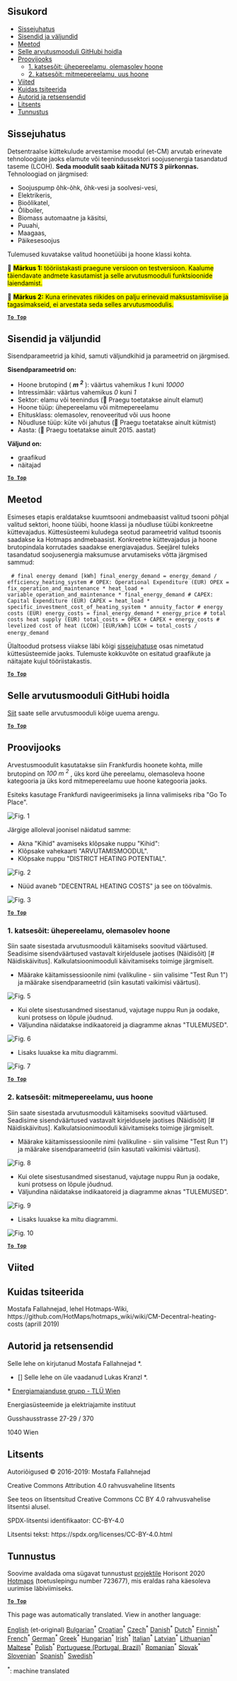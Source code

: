<h2> Sisukord </h2><ul><li> <a href="#introduction">Sissejuhatus</a> </li><li> <a href="#inputs-and-outputs">Sisendid ja väljundid</a> </li><li> <a href="#method">Meetod</a> </li><li> <a href="#GitHub-Repository-of-this-calculation-module">Selle arvutusmooduli GitHubi hoidla</a> </li><li> <a href="#sample-run">Proovijooks</a> <ul><li> <a href="#test-run-1-single-family-house-existing-building">1. katsesõit: ühepereelamu, olemasolev hoone</a> </li><li> <a href="#test-run-2-multi---family-house-new-building">2. katsesõit: mitmepereelamu, uus hoone</a> </li></ul></li><li> <a href="#references">Viited</a> </li><li> <a href="#how-to-cite">Kuidas tsiteerida</a> </li><li> <a href="#authors-and-reviewers">Autorid ja retsensendid</a> </li><li> <a href="#license">Litsents</a> </li><li> <a href="#acknowledgement">Tunnustus</a> </li></ul><h2> Sissejuhatus </h2><p> Detsentraalse küttekulude arvestamise moodul (et-CM) arvutab erinevate tehnoloogiate jaoks elamute või teenindussektori soojusenergia tasandatud taseme (LCOH). <strong>Seda moodulit saab käitada NUTS 3 piirkonnas.</strong> Tehnoloogiad on järgmised: </p><ul><li> Soojuspump õhk-õhk, õhk-vesi ja soolvesi-vesi, </li><li> Elektrikeris, </li><li> Bioõlikatel, </li><li> Õliboiler, </li><li> Biomass automaatne ja käsitsi, </li><li> Puuahi, </li><li> Maagaas, </li><li> Päikesesoojus </li></ul><p> Tulemused kuvatakse valitud hoonetüübi ja hoone klassi kohta. </p><p> 🔺 <mark> <strong>Märkus 1:</strong> tööriistakasti praegune versioon on testversioon. Kaalume täiendavate andmete kasutamist ja selle arvutusmooduli funktsioonide laiendamist. </mark></p><p> 🔺 <mark> <strong>Märkus 2:</strong> Kuna erinevates riikides on palju erinevaid maksustamisviise ja tagasimakseid, ei arvestata seda selles arvutusmoodulis. </mark></p><p><ins> <code><strong><a href="#table-of-contents">To Top</a></strong></code> </ins> </p><h2> Sisendid ja väljundid </h2><p> Sisendparameetrid ja kihid, samuti väljundkihid ja parameetrid on järgmised. </p><p> <strong>Sisendparameetrid on:</strong> </p><ul><li> Hoone brutopind ( <em><strong>m <sup>2</sup></strong></em> ): väärtus vahemikus <em><em>1</em></em> kuni <em><em>10000</em></em> </li><li> Intressimäär: väärtus vahemikus <em><em>0</em></em> kuni <em><em>1</em></em> </li><li> Sektor: elamu või teenindus (🔺 Praegu toetatakse ainult elamut) </li><li> Hoone tüüp: ühepereelamu või mitmepereelamu </li><li> Ehitusklass: olemasolev, renoveeritud või uus hoone </li><li> Nõudluse tüüp: küte või jahutus (🔺 Praegu toetatakse ainult kütmist) </li><li> Aasta: (🔺 Praegu toetatakse ainult 2015. aastat) </li></ul><p> <strong>Väljund on:</strong> </p><ul><li> graafikud </li><li> näitajad </li></ul><p><ins> <code><strong><a href="#table-of-contents">To Top</a></strong></code> </ins> </p><h2> Meetod </h2><p> Esimeses etapis eraldatakse kuumtsooni andmebaasist valitud tsooni põhjal valitud sektori, hoone tüübi, hoone klassi ja nõudluse tüübi konkreetne küttevajadus. Küttesüsteemi kuludega seotud parameetrid valitud tsoonis saadakse ka Hotmaps andmebaasist. Konkreetne küttevajadus ja hoone brutopindala korrutades saadakse energiavajadus. Seejärel tuleks tasandatud soojusenergia maksumuse arvutamiseks võtta järgmised sammud: </p><pre> <code># final energy demand [kWh] final_energy_demand = energy_demand / efficiency_heating_system # OPEX: Operational Expenditure (EUR) OPEX = fix_operation_and_maintenance * heat_load + variable_operation_and_maintenance * final_energy_demand # CAPEX: Capital Expenditure (EUR) CAPEX = heat_load * specific_investment_cost_of_heating_system * annuity_factor # energy costs (EUR) energy_costs = final_energy_demand * energy_price # total costs heat supply (EUR) total_costs = OPEX + CAPEX + energy_costs # levelized cost of heat (LCOH) [EUR/kWh] LCOH = total_costs / energy_demand</code> </pre><p> Ülaltoodud protsess viiakse läbi kõigi <a href="#Introduction">sissejuhatuse</a> osas nimetatud küttesüsteemide jaoks. Tulemuste kokkuvõte on esitatud graafikute ja näitajate kujul tööriistakastis. </p><p><ins> <code><strong><a href="#table-of-contents">To Top</a></strong></code> </ins> </p><h2> Selle arvutusmooduli GitHubi hoidla </h2><p> <a href="https://github.com/HotMaps/lcoh/tree/develop">Siit</a> saate selle arvutusmooduli kõige uuema arengu. </p><p><ins> <code><strong><a href="#table-of-contents">To Top</a></strong></code> </ins> </p><h2> Proovijooks </h2><p> Arvestusmoodulit kasutatakse siin Frankfurdis hoonete kohta, mille brutopind on <em>100 m <sup>2</sup></em> , üks kord ühe pereelamu, olemasoleva hoone kategooria ja üks kord mitmepereelamu uue hoone kategooria jaoks. </p><p> Esiteks kasutage Frankfurdi navigeerimiseks ja linna valimiseks riba &quot;Go To Place&quot;. </p><p><img alt="Fig. 1" src="https://github.com/HotMaps/hotmaps_wiki/blob/master/Images/cm_decentral_heating/2.png" title="Liikuge asukohta"/></p><p> Järgige alloleval joonisel näidatud samme: </p><ul><li> Akna &quot;Kihid&quot; avamiseks klõpsake nuppu &quot;Kihid&quot;: </li><li> Klõpsake vahekaarti &quot;ARVUTAMISMOODUL&quot;. </li><li> Klõpsake nuppu &quot;DISTRICT HEATING POTENTIAL&quot;. </li></ul><p><img alt="Fig. 2" src="https://github.com/HotMaps/hotmaps_wiki/blob/master/Images/cm_decentral_heating/3.png" title="Arvestusmooduli vahekaart"/></p><ul><li> Nüüd avaneb &quot;DECENTRAL HEATING COSTS&quot; ja see on töövalmis. </li></ul><p><img alt="Fig. 3" src="https://github.com/HotMaps/hotmaps_wiki/blob/master/Images/cm_decentral_heating/4.png" title="DEKTSENTRAALSED KÜTTEKULUD"/></p><p><ins> <code><strong><a href="#table-of-contents">To Top</a></strong></code> </ins> </p><h3> 1. katsesõit: ühepereelamu, olemasolev hoone </h3><p> Siin saate sisestada arvutusmooduli käitamiseks soovitud väärtused. Seadisime sisendväärtused vastavalt kirjeldusele jaotises (Näidisõit) [# Näidiskäivitus]. Kalkulatsioonimooduli käivitamiseks toimige järgmiselt. </p><ul><li> Määrake käitamissessioonile nimi (valikuline - siin valisime &quot;Test Run 1&quot;) ja määrake sisendparameetrid (siin kasutati vaikimisi väärtusi). </li></ul><p><img alt="Fig. 5" src="https://github.com/HotMaps/hotmaps_wiki/blob/master/Images/cm_decentral_heating/5.png" title="Pange käitusseansile nimi"/></p><ul><li> Kui olete sisestusandmed sisestanud, vajutage nuppu Run ja oodake, kuni protsess on lõpule jõudnud. </li><li> Väljundina näidatakse indikaatoreid ja diagramme aknas &quot;TULEMUSED&quot;. </li></ul><p><img alt="Fig. 6" src="https://github.com/HotMaps/hotmaps_wiki/blob/master/Images/cm_decentral_heating/6.png" title="Vahekaart NÄITAJAD"/></p><ul><li> Lisaks luuakse ka mitu diagrammi. </li></ul><p><img alt="Fig. 7" src="https://github.com/HotMaps/hotmaps_wiki/blob/master/Images/cm_decentral_heating/7.png" title="Vahekaart GRAAFIKA"/></p><p><ins> <code><strong><a href="#table-of-contents">To Top</a></strong></code> </ins> </p><h3> 2. katsesõit: mitmepereelamu, uus hoone </h3><p> Siin saate sisestada arvutusmooduli käitamiseks soovitud väärtused. Seadisime sisendväärtused vastavalt kirjeldusele jaotises (Näidisõit) [# Näidiskäivitus]. Kalkulatsioonimooduli käivitamiseks toimige järgmiselt. </p><ul><li> Määrake käitamissessioonile nimi (valikuline - siin valisime &quot;Test Run 1&quot;) ja määrake sisendparameetrid (siin kasutati vaikimisi väärtusi). </li></ul><p><img alt="Fig. 8" src="https://github.com/HotMaps/hotmaps_wiki/blob/master/Images/cm_decentral_heating/8.png" title="Pange käitusseansile nimi"/></p><ul><li> Kui olete sisestusandmed sisestanud, vajutage nuppu Run ja oodake, kuni protsess on lõpule jõudnud. </li><li> Väljundina näidatakse indikaatoreid ja diagramme aknas &quot;TULEMUSED&quot;. </li></ul><p><img alt="Fig. 9" src="https://github.com/HotMaps/hotmaps_wiki/blob/master/Images/cm_decentral_heating/9.png" title="Vahekaart NÄITAJAD"/></p><ul><li> Lisaks luuakse ka mitu diagrammi. </li></ul><p><img alt="Fig. 10" src="https://github.com/HotMaps/hotmaps_wiki/blob/master/Images/cm_decentral_heating/10.png" title="Vahekaart GRAAFIKA"/></p><p><ins> <code><strong><a href="#table-of-contents">To Top</a></strong></code> </ins> </p><h2> Viited </h2><h2> Kuidas tsiteerida </h2><p> Mostafa Fallahnejad, lehel Hotmaps-Wiki, https://github.com/HotMaps/hotmaps_wiki/wiki/CM-Decentral-heating-costs (aprill 2019) </p><h2> Autorid ja retsensendid </h2><p> Selle lehe on kirjutanud Mostafa Fallahnejad *. </p><ul><li> [] Selle lehe on üle vaadanud Lukas Kranzl *. </li></ul><p> * <a href="https://eeg.tuwien.ac.at/">Energiamajanduse grupp - TLÜ Wien</a> </p><p> Energiasüsteemide ja elektriajamite instituut </p><p> Gusshausstrasse 27-29 / 370 </p><p> 1040 Wien </p><h2> Litsents </h2><p> Autoriõigused © 2016-2019: Mostafa Fallahnejad </p><p> Creative Commons Attribution 4.0 rahvusvaheline litsents </p><p> See teos on litsentsitud Creative Commons CC BY 4.0 rahvusvahelise litsentsi alusel. </p><p> SPDX-litsentsi identifikaator: CC-BY-4.0 </p><p> Litsentsi tekst: https://spdx.org/licenses/CC-BY-4.0.html </p><h2> Tunnustus </h2><p> Soovime avaldada oma sügavat tunnustust <a href="https://www.hotmaps-project.eu">projektile</a> Horisont 2020 <a href="https://www.hotmaps-project.eu">Hotmaps</a> (toetuslepingu number 723677), mis eraldas raha käesoleva uurimise läbiviimiseks. </p><p><ins> <code><strong><a href="#table-of-contents">To Top</a></strong></code> </ins> </p>

This page was automatically translated. View in another language:

[English](en-CM-Decentral-heating-supply) (et-original) [Bulgarian](bg-CM-Decentral-heating-supply)<sup>\*</sup> [Croatian](hr-CM-Decentral-heating-supply)<sup>\*</sup> [Czech](cs-CM-Decentral-heating-supply)<sup>\*</sup> [Danish](da-CM-Decentral-heating-supply)<sup>\*</sup> [Dutch](nl-CM-Decentral-heating-supply)<sup>\*</sup>  [Finnish](fi-CM-Decentral-heating-supply)<sup>\*</sup> [French](fr-CM-Decentral-heating-supply)<sup>\*</sup> [German](de-CM-Decentral-heating-supply)<sup>\*</sup> [Greek](el-CM-Decentral-heating-supply)<sup>\*</sup> [Hungarian](hu-CM-Decentral-heating-supply)<sup>\*</sup> [Irish](ga-CM-Decentral-heating-supply)<sup>\*</sup> [Italian](it-CM-Decentral-heating-supply)<sup>\*</sup> [Latvian](lv-CM-Decentral-heating-supply)<sup>\*</sup> [Lithuanian](lt-CM-Decentral-heating-supply)<sup>\*</sup> [Maltese](mt-CM-Decentral-heating-supply)<sup>\*</sup> [Polish](pl-CM-Decentral-heating-supply)<sup>\*</sup> [Portuguese (Portugal, Brazil)](pt-CM-Decentral-heating-supply)<sup>\*</sup> [Romanian](ro-CM-Decentral-heating-supply)<sup>\*</sup> [Slovak](sk-CM-Decentral-heating-supply)<sup>\*</sup> [Slovenian](sl-CM-Decentral-heating-supply)<sup>\*</sup> [Spanish](es-CM-Decentral-heating-supply)<sup>\*</sup> [Swedish](sv-CM-Decentral-heating-supply)<sup>\*</sup> 

<sup>\*</sup>: machine translated
